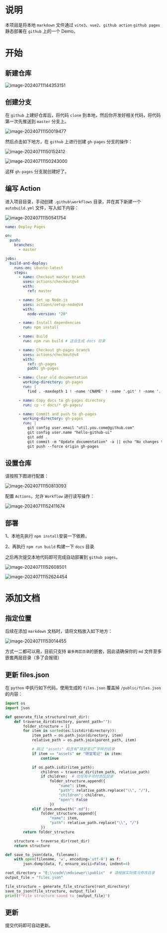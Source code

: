 # 说明

本项目是将本地 `markdown` 文件通过 `vite3`、`vue2`、`github action` `github pages` 静态部署在 `github` 上的一个 Demo。

# 开始

## 新建仓库

![image-20240711144353151](./assets/image-20240711144353151.png)

## 创建分支

在 `github` 上建好仓库后，将代码 `clone` 到本地，然后你开发好相关代码，将代码第一次先推送到 `master` 分支上。

![image-20240711150019477](./assets/image-20240711150019477.png)

然后点击如下地方，在 `github` 上进行创建 `gh-pages` 分支的操作：

![image-20240711150152412](./assets/image-20240711150152412.png)

![image-20240711150243000](./assets/image-20240711150243000.png)

这样 `gh-pages` 分支就创建好了。

## 编写 Action

进入项目目录，手动创建 `.github\workflows` 目录，并在其下新建一个 `autobuild.yml` 文件，写入如下内容：

![image-20240711150541754](./assets/image-20240711150541754.png)

```yaml
name: Deploy Pages

on:
  push:
    branches:
      - master

jobs:
  build-and-deploy:
    runs-on: ubuntu-latest
    steps:
      - name: Checkout master branch
        uses: actions/checkout@v4
        with:
          ref: master

      - name: Set up Node.js
        uses: actions/setup-node@v4
        with:
          node-version: "20"

      - name: Install dependencies
        run: npm install

      - name: Build
        run: npm run build # 这会生成 docs 目录

      - name: Checkout gh-pages branch
        uses: actions/checkout@v4
        with:
          ref: gh-pages
          path: gh-pages

      - name: Clear old documentation
        working-directory: gh-pages
        run: |
          find . -maxdepth 1 ! -name 'CNAME' ! -name '.git' ! -name '.' ! -name '..' -exec rm -rf {} +

      - name: Copy docs to gh-pages directory
        run: cp -r docs/* gh-pages/

      - name: Commit and push to gh-pages
        working-directory: gh-pages
        run: |
          git config user.email "util.you.come@github.com"
          git config user.name "hello-github-ui"
          git add .
          git commit -m "Update documentation" -a || echo "No changes to commit"
          git push --force origin gh-pages
```

## 设置仓库

请按照下图进行配置：

![image-20240711150813093](./assets/image-20240711150813093.png)

配置 `Actions`，允许 `Workflow` 进行读写操作：

![image-20240711152411674](./assets/image-20240711152411674.png)

## 部署

1、本地先执行 `npm install`安装一下依赖，

2、再执行 `npm run build` 构建一下 `docs` 目录

之后再次提交本地代码即可完成自动部署到 `github pages`。

![image-20240711152608501](./assets/image-20240711152608501.png)

![image-20240711152624454](./assets/image-20240711152624454.png)



# 添加文档

## 指定位置

后续在添加 `markdown` 文档时，请将文档放入如下地方：

![image-20240711153014455](./assets/image-20240711153014455.png)

方式一二都可以用，目前只支持 `最多两层目录`的嵌套，因此请确保你的 `md` 文件至多嵌套两层目录（多了会报错）

## 更新 files.json

在 `python` 中执行如下代码，使用生成的 `files.json` 覆盖掉 `/public/files.json` 的内容：

```python
import os
import json

def generate_file_structure(root_dir):
    def traverse_dir(directory, parent_path=""):
        folder_structure = []
        for item in sorted(os.listdir(directory)):
            item_path = os.path.join(directory, item)
            relative_path = os.path.join(parent_path, item)

            # 跳过 "assets" 和含有“随堂笔记”字样的目录
            if item == "assets" or "随堂笔记" in item:
                continue

            if os.path.isdir(item_path):
                children = traverse_dir(item_path, relative_path)
                if children:  # 仅在有子项时添加目录
                    folder_structure.append({
                        "name": item,
                        "path": relative_path.replace("\\", "/"),
                        "children": children,
                        "open": False
                    })
            elif item.endswith(".md"):
                folder_structure.append({
                    "name": item,
                    "path": relative_path.replace("\\", "/")
                })
        return folder_structure

    structure = traverse_dir(root_dir)
    return structure

def save_to_json(data, filename):
    with open(filename, 'w', encoding='utf-8') as f:
        json.dump(data, f, ensure_ascii=False, indent=4)

root_directory = "E:\\code\\mdviewer\\public"  # 请根据实际情况修改目录
output_file = "files.json"

file_structure = generate_file_structure(root_directory)
save_to_json(file_structure, output_file)
print(f"File structure saved to {output_file}")
```

## 更新

提交代码即可自动更新。
